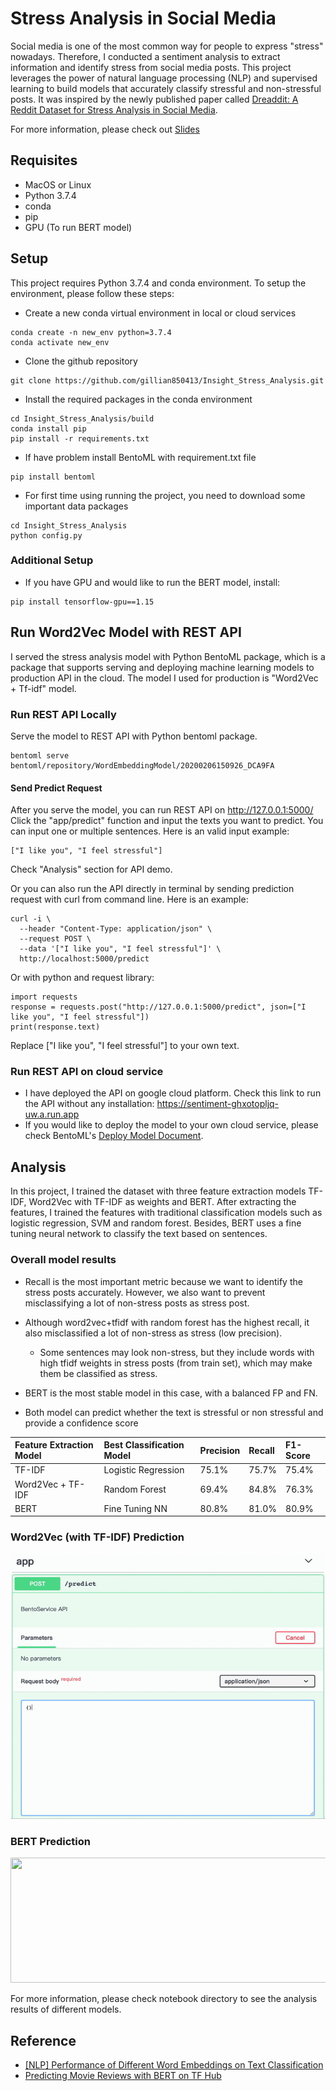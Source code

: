 # Stress Analysis in Social Media 
Social media is one of the most common way for people to express "stress" nowadays. Therefore, I conducted a sentiment 
analysis to extract information and identify stress from social media posts. This project leverages the power of 
natural language processing (NLP) and supervised learning to build models that accurately classify stressful and 
non-stressful posts. It was inspired by the newly published paper called
[Dreaddit: A Reddit Dataset for Stress Analysis in Social Media](https://arxiv.org/abs/1911.00133).

For more information, please check out [Slides](bit.ly/37WNKbu)

## Requisites
- MacOS or Linux
- Python 3.7.4
- conda 
- pip
- GPU (To run BERT model)

## Setup
This project requires Python 3.7.4 and conda environment. To setup the environment, please follow these steps:

- Create a new conda virtual environment in local or cloud services
```
conda create -n new_env python=3.7.4 
conda activate new_env 
```
- Clone the github repository
```
git clone https://github.com/gillian850413/Insight_Stress_Analysis.git
```
- Install the required packages in the conda environment
```
cd Insight_Stress_Analysis/build
conda install pip
pip install -r requirements.txt
```
- If have problem install BentoML with requirement.txt file
```
pip install bentoml
```
- For first time using running the project, you need to download some important data packages
```
cd Insight_Stress_Analysis
python config.py
```
### Additional Setup
- If you have GPU and would like to run the BERT model, install:
```
pip install tensorflow-gpu==1.15
```

## Run Word2Vec Model with REST API
I served the stress analysis model with Python BentoML package, which is a package that supports serving and 
deploying machine learning models to production API in the cloud. The model I used for production is 
"Word2Vec + Tf-idf" model. 

### Run REST API Locally
Serve the model to REST API with Python bentoml package.
```
bentoml serve bentoml/repository/WordEmbeddingModel/20200206150926_DCA9FA
```

#### Send Predict Request
After you serve the model, you can run REST API on http://127.0.0.1:5000/ Click the  "app/predict" function and input the texts you want to predict. You can input one or multiple sentences. Here is an valid input example:
```
["I like you", "I feel stressful"]
```
Check "Analysis" section for API demo. 

Or you can also run the API directly in terminal by sending prediction request with curl from command line. 
Here is an example:
```
curl -i \
  --header "Content-Type: application/json" \
  --request POST \
  --data '["I like you", "I feel stressful"]' \
  http://localhost:5000/predict
```
Or with python and request library:
```
import requests
response = requests.post("http://127.0.0.1:5000/predict", json=["I like you", "I feel stressful"])
print(response.text)
```
Replace ["I like you", "I feel stressful"] to your own text.

### Run REST API on cloud service
- I have deployed the API on google cloud platform. Check this link to run the API without any installation: https://sentiment-ghxotopljq-uw.a.run.app 
- If you would like to deploy the model to your own cloud service, please check BentoML's 
[Deploy Model Document](https://docs.bentoml.org/en/latest/deployment/index.html).

## Analysis
In this project, I trained the dataset with three feature extraction models TF-IDF, Word2Vec with TF-IDF as weights and 
BERT. After extracting the features, I trained the features with traditional classification models such as logistic
regression, SVM and random forest. Besides, BERT uses a fine tuning neural network to classify the text based on sentences. 

### Overall model results
- Recall is the most important metric because we want to identify the stress posts accurately. However, we also want to prevent
misclassifying a lot of non-stress posts as stress post. 
- Although word2vec+tfidf with random forest has the highest recall, it also misclassified a lot of non-stress as stress 
(low precision). 
    - Some sentences may look non-stress, but they include words with high tfidf weights in stress posts (from train set),
    which may make them be classified as stress.
    
- BERT is the most stable model in this case, with a balanced FP and FN. 
- Both model can predict whether the text is stressful or non stressful and provide a confidence score

| Feature Extraction Model | Best Classification Model | Precision | Recall | F1-Score |
| :-------------    | :-------------  | :-------- |:-------| :------- |
| TF-IDF            | Logistic Regression         | 75.1%     | 75.7%  | 75.4%    |
| Word2Vec + TF-IDF | Random Forest   | 69.4%     | 84.8%  | 76.3%    |
| BERT              | Fine Tuning NN  | 80.8%     | 81.0%  | 80.9%    |

### Word2Vec (with TF-IDF) Prediction 
![API](img/rest_api.gif)

### BERT Prediction
<img src="https://github.com/gillian850413/Insight_Stress_Analysis/blob/master/img/bert_result.png" width="750" height="200" />

For more information, please check notebook directory to see the analysis results of different models.


## Reference
- [[NLP] Performance of Different Word Embeddings on Text Classification](https://towardsdatascience.com/nlp-performance-of-different-word-embeddings-on-text-classification-de648c6262b)
- [Predicting Movie Reviews with BERT on TF Hub](https://colab.research.google.com/github/google-research/bert/blob/master/predicting_movie_reviews_with_bert_on_tf_hub.ipynb)

